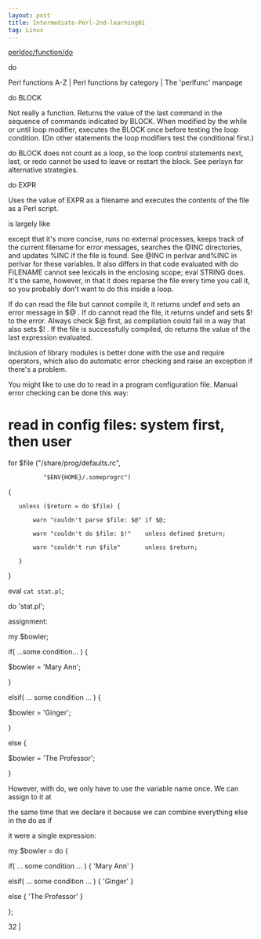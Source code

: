 ```yaml
---
layout: post
title: Intermediate-Perl-2nd-learning01
tag: Linux
---
```


<a href="http://perldoc.perl.org/functions/do.html">perldoc/function/do</a>

do

Perl functions A-Z | Perl functions by category | The 'perlfunc' manpage

do BLOCK



Not really a function. Returns the value of the last command in the sequence of commands indicated by BLOCK. When modified by the while or until loop modifier, executes the BLOCK once before testing the loop condition. (On other statements the loop modifiers test the conditional first.)

do BLOCK does not count as a loop, so the loop control statements next, last, or redo cannot be used to leave or restart the block. See perlsyn for alternative strategies.

do EXPR



Uses the value of EXPR as a filename and executes the contents of the file as a Perl script.

is largely like

except that it's more concise, runs no external processes, keeps track of the current filename for error messages, searches the @INC directories, and updates %INC if the file is found. See @INC in perlvar and%INC in perlvar for these variables. It also differs in that code evaluated with do FILENAME cannot see lexicals in the enclosing scope; eval STRING does. It's the same, however, in that it does reparse the file every time you call it, so you probably don't want to do this inside a loop.

If do can read the file but cannot compile it, it returns undef and sets an error message in $@ . If do cannot read the file, it returns undef and sets $! to the error. Always check $@ first, as compilation could fail in a way that also sets $! . If the file is successfully compiled, do returns the value of the last expression evaluated.

Inclusion of library modules is better done with the use and require operators, which also do automatic error checking and raise an exception if there's a problem.

You might like to use do to read in a program configuration file. Manual error checking can be done this way:

   # read in config files: system first, then user

   for $file ("/share/prog/defaults.rc",

              "$ENV{HOME}/.someprogrc")

   {

       unless ($return = do $file) {

           warn "couldn't parse $file: $@" if $@;

           warn "couldn't do $file: $!"    unless defined $return;

           warn "couldn't run $file"       unless $return;

       }

   }

   eval `cat stat.pl`;

   do 'stat.pl';



assignment:

my $bowler;

if( ...some condition... ) {

$bowler = 'Mary Ann';

}

elsif( ... some condition ... ) {

$bowler = 'Ginger';

}

else {

$bowler = 'The Professor';

}

However, with do, we only have to use the variable name once. We can assign to it at

the same time that we declare it because we can combine everything else in the do as if

it were a single expression:

my $bowler = do {

if( ... some condition ... ) { 'Mary Ann' }

elsif( ... some condition ... ) { 'Ginger' }

else { 'The Professor' }

};

32 |

